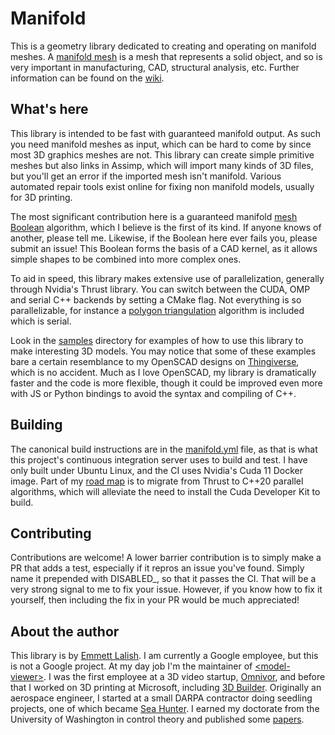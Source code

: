 # Manifold

This is a geometry library dedicated to creating and operating on manifold meshes. A [manifold mesh](https://github.com/elalish/manifold/wiki/Manifold-Library#manifoldness) is a mesh that represents a solid object, and so is very important in manufacturing, CAD, structural analysis, etc. Further information can be found on the [wiki](https://github.com/elalish/manifold/wiki/Manifold-Library).

## What's here

This library is intended to be fast with guaranteed manifold output. As such you need manifold meshes as input, which can be hard to come by since most 3D graphics meshes are not. This library can create simple primitive meshes but also links in Assimp, which will import many kinds of 3D files, but you'll get an error if the imported mesh isn't manifold. Various automated repair tools exist online for fixing non manifold models, usually for 3D printing. 

The most significant contribution here is a guaranteed manifold [mesh Boolean](https://github.com/elalish/manifold/wiki/Manifold-Library#mesh-boolean) algorithm, which I believe is the first of its kind. If anyone knows of another, please tell me. Likewise, if the Boolean here ever fails you, please submit an issue! This Boolean forms the basis of a CAD kernel, as it allows simple shapes to be combined into more complex ones.

To aid in speed, this library makes extensive use of parallelization, generally through Nvidia's Thrust library. You can switch between the CUDA, OMP and serial C++ backends by setting a CMake flag. Not everything is so parallelizable, for instance a [polygon triangulation](https://github.com/elalish/manifold/wiki/Manifold-Library#polygon-triangulation) algorithm is included which is serial. 

Look in the [samples](https://github.com/elalish/manifold/tree/master/samples) directory for examples of how to use this library to make interesting 3D models. You may notice that some of these examples bare a certain resemblance to my OpenSCAD designs on [Thingiverse](https://www.thingiverse.com/emmett), which is no accident. Much as I love OpenSCAD, my library is dramatically faster and the code is more flexible, though it could be improved even more with JS or Python bindings to avoid the syntax and compiling of C++. 

## Building

The canonical build instructions are in the [manifold.yml](https://github.com/elalish/manifold/blob/master/.github/workflows/manifold.yml) file, as that is what this project's continuous integration server uses to build and test. I have only built under Ubuntu Linux, and the CI uses Nvidia's Cuda 11 Docker image. Part of my [road map](https://github.com/elalish/manifold/wiki/Manifold-Library#road-map) is to migrate from Thrust to C++20 parallel algorithms, which will alleviate the need to install the Cuda Developer Kit to build.

## Contributing

Contributions are welcome! A lower barrier contribution is to simply make a PR that adds a test, especially if it repros an issue you've found. Simply name it prepended with DISABLED_, so that it passes the CI. That will be a very strong signal to me to fix your issue. However, if you know how to fix it yourself, then including the fix in your PR would be much appreciated!

## About the author

This library is by [Emmett Lalish](https://elalish.blogspot.com/). I am currently a Google employee, but this is not a Google project. At my day job I'm the maintainer of [\<model-viewer\>](https://modelviewer.dev/). I was the first employee at a 3D video startup, [Omnivor](https://www.omnivor.io/), and before that I worked on 3D printing at Microsoft, including [3D Builder](https://www.microsoft.com/en-us/p/3d-builder/9wzdncrfj3t6?activetab=pivot%3Aoverviewtab). Originally an aerospace engineer, I started at a small DARPA contractor doing seedling projects, one of which became [Sea Hunter](https://en.wikipedia.org/wiki/Sea_Hunter). I earned my doctorate from the University of Washington in control theory and published some [papers](https://www.researchgate.net/scientific-contributions/75011026_Emmett_Lalish).
